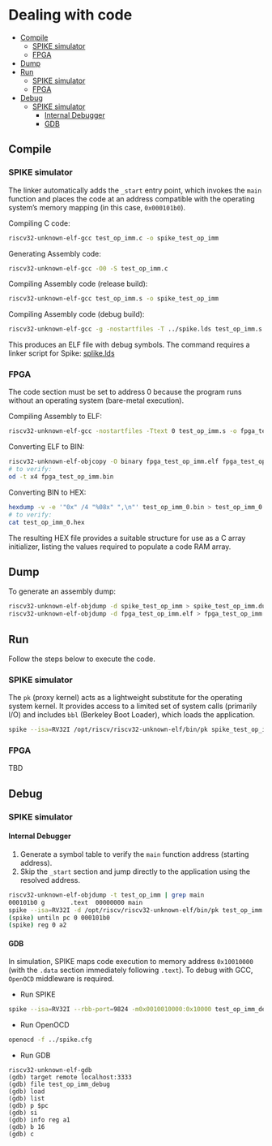 # Dealing with code

- [Compile](#compile)
    - [SPIKE simulator](#spike-simulator)
    - [FPGA](#fpga)
- [Dump](#dump)
- [Run](#run)
    - [SPIKE simulator](#spike-simulator-1)
    - [FPGA](#fpga-1)
- [Debug](#debug)
    - [SPIKE simulator](#spike-simulator-2)
        - [Internal Debugger](#internal-debugger)
        - [GDB](#gdb)

## Compile
### SPIKE simulator
The linker automatically adds the `_start` entry point, which invokes the `main` function and
places the code at an address compatible with the operating system’s memory mapping (in this
case, `0x000101b0`).

Compiling C code:
```bash
riscv32-unknown-elf-gcc test_op_imm.c -o spike_test_op_imm
```

Generating Assembly code:
```bash
riscv32-unknown-elf-gcc -O0 -S test_op_imm.c
```

Compiling Assembly code (release build):
```bash
riscv32-unknown-elf-gcc test_op_imm.s -o spike_test_op_imm
```

Compiling Assembly code (debug build):
```bash
riscv32-unknown-elf-gcc -g -nostartfiles -T ../spike.lds test_op_imm.s -o spike_test_op_imm_debug
```
This produces an ELF file with debug symbols. The command requires a linker script for
Spike: [splike.lds](../spike.lds)

### FPGA
The code section must be set to address 0 because the program runs without an operating
system (bare-metal execution).

Compiling Assembly to ELF:
```bash
riscv32-unknown-elf-gcc -nostartfiles -Ttext 0 test_op_imm.s -o fpga_test_op_imm.elf
```

Converting ELF to BIN:
```bash
riscv32-unknown-elf-objcopy -O binary fpga_test_op_imm.elf fpga_test_op_imm.bin
# to verify:
od -t x4 fpga_test_op_imm.bin
```

Converting BIN to HEX:
```bash
hexdump -v -e '"0x" /4 "%08x" ",\n"' test_op_imm_0.bin > test_op_imm_0.hex
# to verify:
cat test_op_imm_0.hex
```
The resulting HEX file provides a suitable structure for use as a C array initializer,
listing the values required to populate a code RAM array.

## Dump
To generate an assembly dump:
```bash
riscv32-unknown-elf-objdump -d spike_test_op_imm > spike_test_op_imm.dump
riscv32-unknown-elf-objdump -d fpga_test_op_imm.elf > fpga_test_op_imm.dump
```

## Run
Follow the steps below to execute the code.

### SPIKE simulator
The `pk` (proxy kernel) acts as a lightweight substitute for the operating system kernel.
It provides access to a limited set of system calls (primarily I/O) and includes `bbl`
(Berkeley Boot Loader), which loads the application.
```bash
spike --isa=RV32I /opt/riscv/riscv32-unknown-elf/bin/pk spike_test_op_imm
```

### FPGA
TBD

## Debug

### SPIKE simulator
#### Internal Debugger
1. Generate a symbol table to verify the `main` function address (starting address).
2. Skip the `_start` section and jump directly to the application using the resolved address.
```bash
riscv32-unknown-elf-objdump -t test_op_imm | grep main
000101b0 g       .text  00000000 main
spike --isa=RV32I -d /opt/riscv/riscv32-unknown-elf/bin/pk test_op_imm
(spike) untiln pc 0 000101b0
(spike) reg 0 a2
```

#### GDB
In simulation, SPIKE maps code execution to memory address `0x10010000` (with the `.data`
section immediately following `.text`). To debug with GCC, `OpenOCD` middleware is required.

- Run SPIKE
```bash
spike --isa=RV32I --rbb-port=9824 -m0x0010010000:0x10000 test_op_imm_debug
```
- Run OpenOCD
```bash
openocd -f ../spike.cfg
```
- Run GDB
```
riscv32-unknown-elf-gdb
(gdb) target remote localhost:3333
(gdb) file test_op_imm_debug
(gdb) load
(gdb) list
(gdb) p $pc
(gdb) si
(gdb) info reg a1
(gdb) b 16
(gdb) c
```
